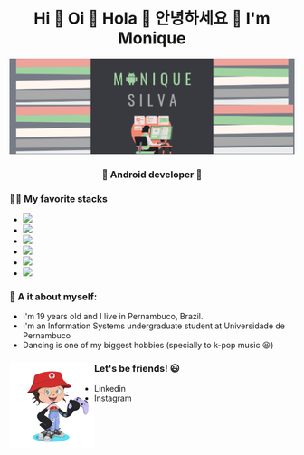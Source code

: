 <h1 align="center"> Hi 👋 Oi 👋 Hola 👋 안녕하세요 👋 I'm Monique </h1> 
<img src= "MONIQUE.png" alt="banner that says Monique Silva"/>
<h3 align="center"> 💚 Android developer 💚 </h3>


### 👩‍💻 My favorite stacks
- <img src="https://img.shields.io/badge/Kotlin-0095D5?&style=for-the-badge&logo=kotlin&logoColor=white" />
- <img src="https://img.shields.io/badge/JavaScript-F7DF1E?style=for-the-badge&logo=javascript&logoColor=black" />
- <img src="https://img.shields.io/badge/HTML5-E34F26?style=for-the-badge&logo=html5&logoColor=white" />
- <img src="https://img.shields.io/badge/CSS3-1572B6?style=for-the-badge&logo=css3&logoColor=white" />
- <img src="https://img.shields.io/badge/Node.js-43853D?style=for-the-badge&logo=node-dot-js&logoColor=white" />
- <img src="https://img.shields.io/badge/React-20232A?style=for-the-badge&logo=react&logoColor=61DAFB" />

### 👧 A it about myself:
- I'm 19 years old and I live in Pernambuco, Brazil.
- I'm an Information Systems undergraduate student at Universidade de Pernambuco
- Dancing is one of my biggest hobbies (specially to k-pop music 😆)

### Let's be friends! 😃 <img align="left" width="150" height="150" src="gifcat.gif">
- Linkedin
- Instagram


<!--
**monxqueen/monxqueen** is a ✨ _special_ ✨ repository because its `README.md` (this file) appears on your GitHub profile.

Here are some ideas to get you started:

- 🔭 I’m currently working on ...
- 🌱 I’m currently learning ...
- 👯 I’m looking to collaborate on ...
- 🤔 I’m looking for help with ...
- 💬 Ask me about ...
- 📫 How to reach me: ...
- 😄 Pronouns: ...
- ⚡ Fun fact: ...
-->
